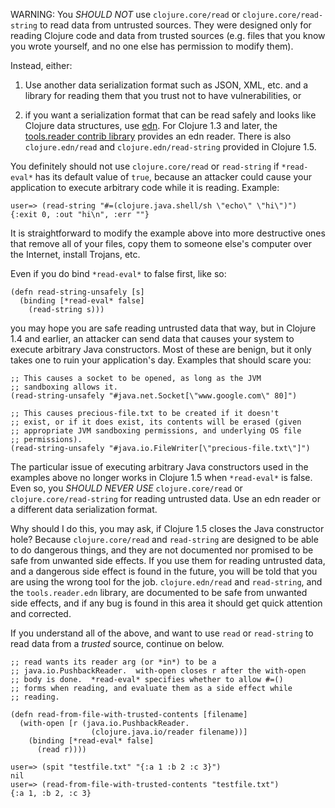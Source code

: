 WARNING: You *SHOULD NOT* use `clojure.core/read` or
`clojure.core/read-string` to read data from untrusted sources.  They
were designed only for reading Clojure code and data from trusted
sources (e.g. files that you know you wrote yourself, and no one else
has permission to modify them).
 
Instead, either:
 
1. Use another data serialization format such as JSON, XML, etc. and a
library for reading them that you trust not to have vulnerabilities,
or
 
2. if you want a serialization format that can be read safely and
looks like Clojure data structures, use [edn][edn].  For Clojure 1.3
and later, the [tools.reader contrib library][tools.reader] provides
an edn reader.  There is also `clojure.edn/read` and
`clojure.edn/read-string` provided in Clojure 1.5.

[edn]: https://github.com/edn-format/edn
[tools.reader]: http://github.com/clojure/tools.reader
 
You definitely should not use `clojure.core/read` or `read-string` if
`*read-eval*` has its default value of `true`, because an attacker
could cause your application to execute arbitrary code while it is
reading.  Example:
 
    user=> (read-string "#=(clojure.java.shell/sh \"echo\" \"hi\")")
    {:exit 0, :out "hi\n", :err ""}
 
It is straightforward to modify the example above into more
destructive ones that remove all of your files, copy them to someone
else's computer over the Internet, install Trojans, etc.
 
Even if you do bind `*read-eval*` to false first, like so:
 
    (defn read-string-unsafely [s]
      (binding [*read-eval* false]
        (read-string s)))
 
you may hope you are safe reading untrusted data that way, but in
Clojure 1.4 and earlier, an attacker can send data that causes your
system to execute arbitrary Java constructors.  Most of these are
benign, but it only takes one to ruin your application's day.
Examples that should scare you:
 
    ;; This causes a socket to be opened, as long as the JVM
    ;; sandboxing allows it.
    (read-string-unsafely "#java.net.Socket[\"www.google.com\" 80]")
 
    ;; This causes precious-file.txt to be created if it doesn't
    ;; exist, or if it does exist, its contents will be erased (given
    ;; appropriate JVM sandboxing permissions, and underlying OS file
    ;; permissions).
    (read-string-unsafely "#java.io.FileWriter[\"precious-file.txt\"]")
 
The particular issue of executing arbitrary Java constructors used in
the examples above no longer works in Clojure 1.5 when `*read-eval*`
is false.  Even so, you *SHOULD NEVER USE* `clojure.core/read` or
`clojure.core/read-string` for reading untrusted data.  Use an edn
reader or a different data serialization format.
 
Why should I do this, you may ask, if Clojure 1.5 closes the Java
constructor hole?  Because `clojure.core/read` and `read-string` are
designed to be able to do dangerous things, and they are not
documented nor promised to be safe from unwanted side effects.  If you
use them for reading untrusted data, and a dangerous side effect is
found in the future, you will be told that you are using the wrong
tool for the job.  `clojure.edn/read` and `read-string`, and the
`tools.reader.edn` library, are documented to be safe from unwanted
side effects, and if any bug is found in this area it should get quick
attention and corrected.
 
If you understand all of the above, and want to use `read` or
`read-string` to read data from a _trusted_ source, continue on below.
 
    ;; read wants its reader arg (or *in*) to be a
    ;; java.io.PushbackReader.  with-open closes r after the with-open
    ;; body is done.  *read-eval* specifies whether to allow #=()
    ;; forms when reading, and evaluate them as a side effect while
    ;; reading.

    (defn read-from-file-with-trusted-contents [filename]
      (with-open [r (java.io.PushbackReader.
                      (clojure.java.io/reader filename))]
        (binding [*read-eval* false]
          (read r))))

    user=> (spit "testfile.txt" "{:a 1 :b 2 :c 3}")
    nil
    user=> (read-from-file-with-trusted-contents "testfile.txt")
    {:a 1, :b 2, :c 3}
